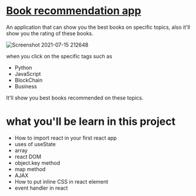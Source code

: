# [Book recommendation app](https://csb-j30gy.netlify.app/)

An application that can show you the best books on specific topics, also it'll show you the rating of these books.

![Screenshot 2021-07-15 212648](https://user-images.githubusercontent.com/84632214/125819329-9958bf18-fcc3-4951-850e-9c892242dddb.png)

when you click on the specific tags such as

 - Python
 - JavaScript
 - BlockChain
 - Business

It'll show you best books recommended on these topics.

# what you'll be learn in this project

- How to import react in your first react app
- uses of useState
- array
- react DOM
- object.key method
- map method
- AJAX
- How to put inline CSS in react element
- event handler in react
